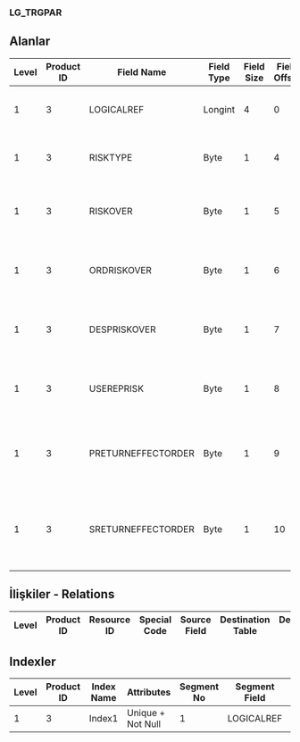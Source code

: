### LG_TRGPAR

## Alanlar

**Level**|**Product ID**|**Field Name**|**Field Type**|**Field Size**|**Field Offset**|**Türkçe Açıklama**|**Expression**
-----|-----|-----|-----|-----|-----|-----|-----
1|3|LOGICALREF|Longint|4|0|Trigger parametresi logical. Ref.|Trigger Parameter Logical Reference
1|3|RISKTYPE|Byte|1|4|Risk Toplamı (Bakiye - İrsaliye)|Credit Total (Balance - Dispatch / Receipt)
1|3|RISKOVER|Byte|1|5|Müşteri Genel Risk Limiti Aşıldığında Uyar|Action When General Customer Credit Limit Exceeded
1|3|ORDRISKOVER|Byte|1|6|Müşteri Siparişi Risk Limiti Aşıldığında Uyar|Action When Customer Order Credit Limit Exceeded
1|3|DESPRISKOVER|Byte|1|7|Müşteri İrsaliyesi Risk Limiti Aşıldığında Uyar|Action When Customer Dispatche Credit Limit Exceeded
1|3|USEREPRISK|Byte|1|8|Risk İzleme (Yerel Para Birimi veya RD)|Credit Taracking is Local or Reporting Currency
1|3|PRETURNEFFECTORDER|Byte|1|9|İade hareketi siparişi etkileyecek (satınalma)|Return Transactions Will be Effected Order (Purchasing)
1|3|SRETURNEFFECTORDER|Byte|1|10|İade hareketi siparişi etkileyecek (satış)|Return Transactions Will be Effected Order (Sales & Distribution)

## İlişkiler - Relations
**Level**|**Product ID**|**Resource ID**|**Special Code**|**Source Field**|**Destination Table**|**Destination Field**|**Relation Type**|**Extra Condition**
-----|-----|-----|-----|-----|-----|-----|-----|-----

## Indexler
**Level**|**Product ID**|**Index Name**|**Attributes**|**Segment No**|**Segment Field**|**Sense**
-----|-----|-----|-----|-----|-----|-----
1|3|Index1|Unique + Not Null|1|LOGICALREF|Ascending
